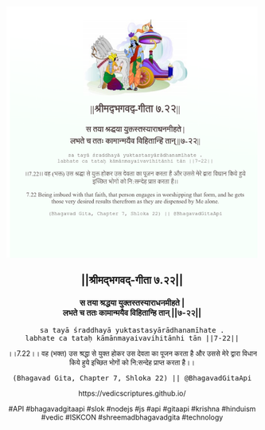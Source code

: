 <img src="../../asset/BG_7_22.png"/>
<center><h2>||श्रीमद्‍भगवद्‍-गीता ७.२२||</h2>
<h3>स तया श्रद्धया युक्तस्तस्याराधनमीहते |<br/>लभते च ततः कामान्मयैव विहितान्हि तान् ||७-२२||</h3>
<pre>sa tayā śraddhayā yuktastasyārādhanamīhate .<br/>labhate ca tataḥ kāmānmayaivavihitānhi tān ||7-22||</pre>
<p>।।7.22।। वह (भक्त) उस श्रद्धा से युक्त होकर उस देवता का पूजन करता है और उससे मेरे द्वारा विधान किये हुये इच्छित भोगों को नि:सन्देह प्राप्त करता है।।</p>
<pre>(Bhagavad Gita, Chapter 7, Shloka 22) || @BhagavadGitaApi</pre><p>https://vedicscriptures.github.io/</p><p>#API #bhagavadgitaapi #slok #nodejs #js #api #gitaapi #krishna #hinduism #vedic #ISKCON #shreemadbhagavadgita #technology</p></center>